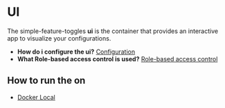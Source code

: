 # UI

The simple-feature-toggles **ui** is the container that provides an interactive app to visualize your configurations.

- **How do i configure the ui?** [Configuration](./configuration)
- **What Role-based access control is used?** [Role-based access control](./role-based-access-control)

## How to run the on

- [Docker Local](./run/docker-local.md)
